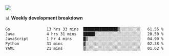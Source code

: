 ![](https://github-readme-stats-v2-three.vercel.app/api/top-langs/?username=akshayxml&theme=dark&hide_border=true&include_all_commits=true&count_private=true&layout=compact&size_weight=0.5&count_weight=0.5&hide=Jupyter%20Notebook%2Cobjective-c%2Cmakefile%2Cc%2Chtml%2Ccss%2Cscss&langs_count=6&exclude_repo=github-readme-stats-v2)

📊 **Weekly development breakdown**
<!--START_SECTION:waka-->

```txt
Go                13 hrs 33 mins  ███████████████▒░░░░░░░░░   61.55 %
Java              4 hrs 31 mins   █████░░░░░░░░░░░░░░░░░░░░   20.50 %
JavaScript        1 hr 4 mins     █▒░░░░░░░░░░░░░░░░░░░░░░░   04.90 %
Python            31 mins         ▓░░░░░░░░░░░░░░░░░░░░░░░░   02.38 %
YAML              21 mins         ▒░░░░░░░░░░░░░░░░░░░░░░░░   01.62 %
```

<!--END_SECTION:waka-->
